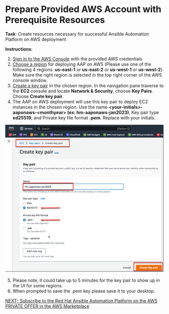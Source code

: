 <h1>Prepare Provided AWS Account with Prerequisite Resources</h1>


**Task**: Create resources necessary for successful Ansible Automation Platform on AWS deployment

**Instructions**:



1. [Sign in to the AWS Console](https://aws.amazon.com/premiumsupport/knowledge-center/sign-in-console/) with the provided AWS credentials
2. [Choose a region](https://docs.aws.amazon.com/awsconsolehelpdocs/latest/gsg/select-region.html) for deploying AAP on AWS (Please use one of the following 4 regions: **us-east-1** or **us-east-2** or **us-west-1** or **us-west-2**).  Make sure the right region is selected in the top right corner of the AWS console window.
3. [Create a key pair](https://docs.aws.amazon.com/AWSEC2/latest/UserGuide/create-key-pairs.html) in the chosen region. In the navigation pane traverse to the **EC2** console and locate **Network & Security**, choose **Key Pairs**.  Choose **Create key pair**.
4. The AAP on AWS deployment will use this key pair to deploy EC2 instances in the chosen region. Use the name **\<your-initials\>-aaponaws-\<monthyear\> (ex: hm-aaponaws-jan2023)**, Key pair type **ed25519**, and Private key file format **.pem**. Replace <your-initials> with your initials.

![alt_text](images/image2.png "image_tooltip")

5. Please note, it could take up to 5 minutes for the key pair to show up in the UI for some regions.
6. When prompted to save the .pem key please save it to your desktop.

[NEXT- Subscribe to the Red Hat Ansible Automation Platform on the AWS PRIVATE OFFER in the AWS Marketplace](page2.md)
